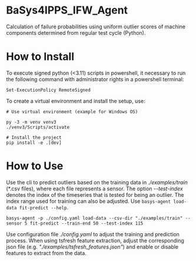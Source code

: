 # BaSys4IPPS_IFW_Agent
Calculation of failure probabilities using uniform outlier scores of machine components determined from regular test cycle (Python).

# How to Install
To execute signed python (<3.11) scripts in powershell, it necessary to run the following command with administrator rights in a powershell terminal:
````pwsh
Set-ExecutionPolicy RemoteSigned
````
To create a virtual environment and install the setup, use:
```` 
# Use virtual environment (example for Windows OS)

py -3 -m venv venv3
./venv3/Scripts/activate

# Install the project
pip install -e .[dev]
````

# How to Use
Use the cli to predict outliers based on the training data in *./examples/train* (*.csv files), where each file
represents a sensor. The option *--test-index* denotes the index of the timeseries that is tested for being an outlier.
The index range used for training can also be adjusted. 
Use ``` basys-agent load-data fit-predict --help ```.

````console
basys-agent -p ./config.yaml load-data --csv-dir "./examples/train" --sensor 5 fit-predict --train-end 50 --test-index 115
````

Use configuration file *./config.yaml* to adjust the training and prediction process. When using tsfresh feature extraction,
adjust the corresponding json file (e.g. *"./examples/tsfresh_features.json"*) and enable or disable features to extract from the data.
